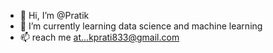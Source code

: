 - 👋 Hi, I’m @Pratik
- 🌱 I’m currently learning data science and machine learning
- 📫  reach me at...kprati833@gmail.com

<!---
oeyedxmt/oeyedxmt is a ✨ special ✨ repository because its `README.md` (this file) appears on your GitHub profile.
You can click the Preview link to take a look at your changes.
--->
